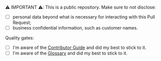 ⚠️ IMPORTANT ⚠️: This is a public repository. Make sure to not disclose:

- [ ] personal data beyond what is necessary for interacting with this Pull Request;
- [ ] business confidential information, such as customer names.

Quality gates:

- [ ] I'm aware of the [Contributor Guide](CONTRIBUTING.md) and did my best to stick to it.
- [ ] I'm aware of the [Glossary](docs/glossary.md) and did my best to stick to it.
